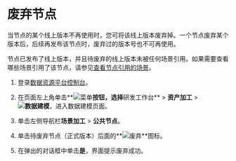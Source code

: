 # 废弃节点

当节点的某个线上版本不再使用时，您可将该线上版本废弃掉。一个节点废弃某个版本后，后续再发布该节点时，废弃过的版本号也不可再使用。

节点已发布了线上版本，并且待废弃的线上版本未被任何场景引用。如果需要查看哪些场景引用了该节点，请参见[查看节点引用的场景](/cn.zh-CN/用户指南/研发工作台/资产加工/数据建模/场景加工/公共节点/查看节点引用的场景.md)。

1.  登录[数据资源平台控制台](https://dataq.console.aliyun.com)。

2.  在页面左上角单击**![菜单](https://static-aliyun-doc.oss-accelerate.aliyuncs.com/assets/img/zh-CN/6504337061/p188771.png)**按钮，选择**研发工作台** \> **资产加工** \> **![数据建模](https://static-aliyun-doc.oss-accelerate.aliyuncs.com/assets/img/zh-CN/7366900161/p208211.png)**，进入数据建模页面。

3.  单击左侧导航栏**场景加工** \> **公共节点**。

4.  单击待废弃节点（正式版本）后面的**![废弃](https://static-aliyun-doc.oss-accelerate.aliyuncs.com/assets/img/zh-CN/5743117951/p44181.png)**图标。

5.  在弹出的对话框中单击**是**，界面提示废弃成功。



